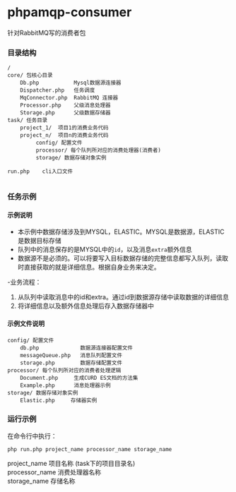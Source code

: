 # phpamqp-consumer
针对RabbitMQ写的消费者包

### 目录结构
```
/
core/ 包核心目录
    Db.php           Mysql数据源连接器
    Dispatcher.php   任务调度
    MqConnector.php  RabbitMQ 连接器
    Processor.php    父级消息处理器
    Storage.php      父级数据存储器
task/ 任务目录
    project_1/  项目1的消费业务代码 
    project_n/  项目n的消费业务代码  
         config/ 配置文件 
         processor/ 每个队列所对应的消费处理器(消费者) 
         storage/ 数据存储对象实例

run.php    cli入口文件
       
```
            
### 任务示例

#### 示例说明
- 本示例中数据存储涉及到MYSQL，ELASTIC。MYSQL是数据源，ELASTIC是数据目标存储
- 队列中的消息保存的是MYSQL中的`id`，以及消息`extra`额外信息
- 数据源不是必须的。可以将要写入目标数据存储的完整信息都写入队列，读取时直接获取的就是详细信息。根据自身业务来决定。

-业务流程：
1. 从队列中读取消息中的id和extra。通过id到数据源存储中读取数据的详细信息 
2. 将详细信息以及额外信息处理后存入数据存储器中

#### 示例文件说明
```       
config/ 配置文件
    db.php             数据源连接器配置文件
    messageQueue.php   消息队列配置文件
    storage.php        数据存储配置文件
processor/ 每个队列所对应的消费者处理逻辑
    Document.php     生成CURD ES文档的方法集
    Example.php      消息处理器示例
storage/ 数据存储对象实例
    Elastic.php     存储器实例
```

### 运行示例
在命令行中执行：
```
php run.php project_name processor_name storage_name
```
project_name    项目名称 (task下的项目目录名)  
processor_name  消费处理器名称  
storage_name    存储名称